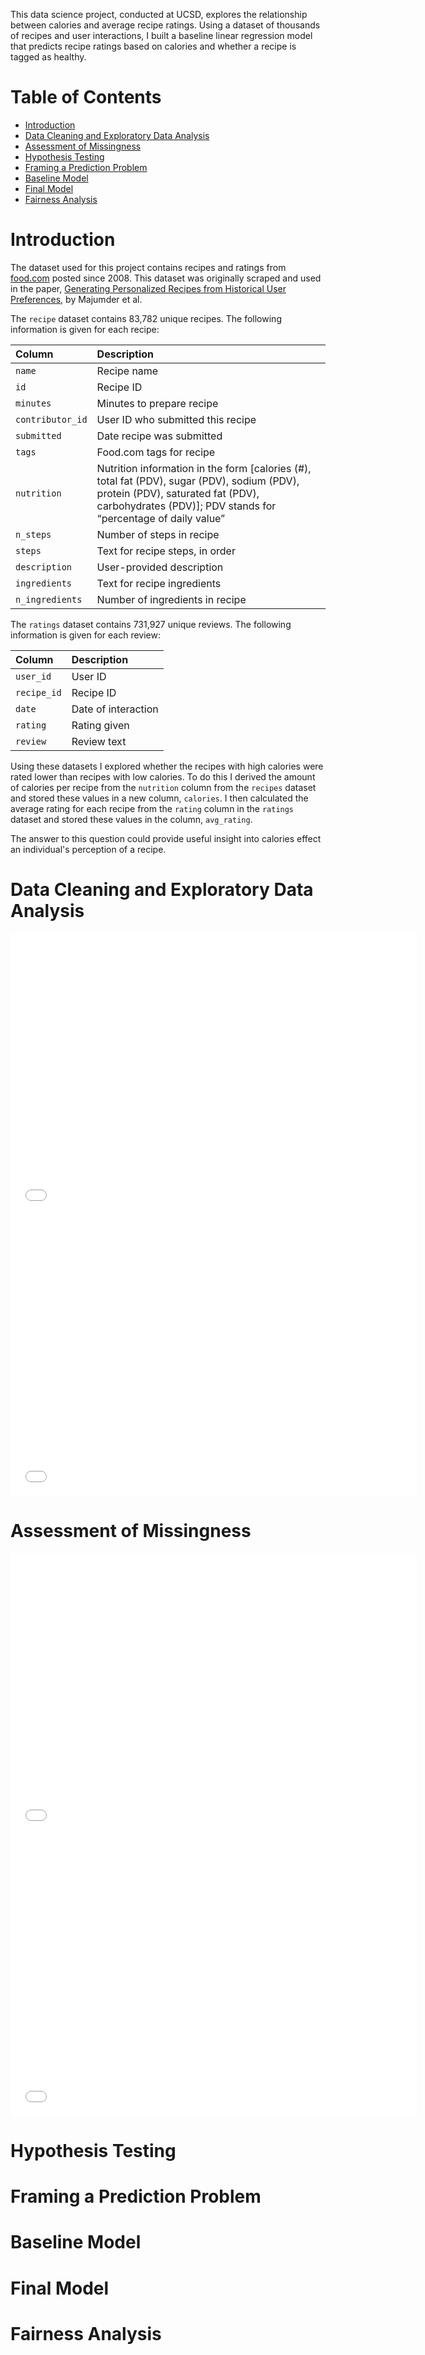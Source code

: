 This data science project, conducted at UCSD, explores the relationship between calories and average recipe ratings. Using a dataset of thousands of recipes and user interactions, I built a baseline linear regression model that predicts recipe ratings based on calories and whether a recipe is tagged as healthy.

# Table of Contents
- [Introduction](#introduction)
- [Data Cleaning and Exploratory Data Analysis](#data-cleaning-and-exploratory-data-analysis)
- [Assessment of Missingness](#assessment-of-missingness)
- [Hypothesis Testing](#hypothesis-testing)
- [Framing a Prediction Problem](#framing-a-prediction-problem)
- [Baseline Model](#baseline-model)
- [Final Model](#final-model)
- [Fairness Analysis](#fairness-analysis)

# Introduction
The dataset used for this project contains recipes and ratings from <a href="https://food.com/" target="_blank" rel="noopener noreferrer">food.com</a> posted since 2008. This dataset was originally scraped and used in the paper, <a href="https://cseweb.ucsd.edu/~jmcauley/pdfs/emnlp19c.pdf" target="_blank" rel="noopener noreferrer">Generating Personalized Recipes from Historical User Preferences</a>, by Majumder et al.

The `recipe` dataset contains 83,782 unique recipes. The following information is given for each recipe:

| Column             | Description                                                                                                                                                                                       |
| :----------------- | :------------------------------------------------------------------------------------------------------------------------------------------------------------------------------------------------ |
| `name`           | Recipe name                                                                                                                                                                                       |
| `id`             | Recipe ID                                                                                                                                                                                         |
| `minutes`        | Minutes to prepare recipe                                                                                                                                                                         |
| `contributor_id` | User ID who submitted this recipe                                                                                                                                                                 |
| `submitted`      | Date recipe was submitted                                                                                                                                                                         |
| `tags`           | Food.com tags for recipe                                                                                                                                                                          |
| `nutrition`      | Nutrition information in the form [calories (#), total fat (PDV), sugar (PDV), sodium (PDV), protein (PDV), saturated fat (PDV), carbohydrates (PDV)]; PDV stands for “percentage of daily value” |
| `n_steps`        | Number of steps in recipe                                                                                                                                                                         |
| `steps`          | Text for recipe steps, in order                                                                                                                                                                   |
| `description`    | User-provided description                                                                                                                                                                         |
| `ingredients`    | Text for recipe ingredients                                                                                                                                                                       |
| `n_ingredients`  | Number of ingredients in recipe                                                                                                                                                                   |

The `ratings` dataset contains 731,927 unique reviews. The following information is given for each review:

| Column        | Description         |
| :------------ | :------------------ |
| `user_id`   | User ID             |
| `recipe_id` | Recipe ID           |
| `date`      | Date of interaction |
| `rating`    | Rating given        |
| `review`    | Review text         |

Using these datasets I explored whether the recipes with high calories were rated lower than recipes with low calories. To do this I derived the amount of calories per recipe from the `nutrition` column from the `recipes` dataset and stored these values in a new column, `calories`. I then calculated the average rating for each recipe from the `rating` column in the `ratings` dataset and stored these values in the column, `avg_rating`.

The answer to this question could provide useful insight into calories effect an individual's perception of a recipe.

# Data Cleaning and Exploratory Data Analysis

<iframe src="assets/calorie-freq.html" width="650" height="450" frameborder="0"></iframe>

<iframe src="assets/dist-rating.html" width="650" height="450" frameborder="0"></iframe>

# Assessment of Missingness

<iframe src="assets/calories-missing.html" width="650" height="450" frameborder="0"></iframe>

<iframe src="assets/missing-dependency.html" width="650" height="450" frameborder="0"></iframe>

# Hypothesis Testing

# Framing a Prediction Problem

# Baseline Model

# Final Model

# Fairness Analysis